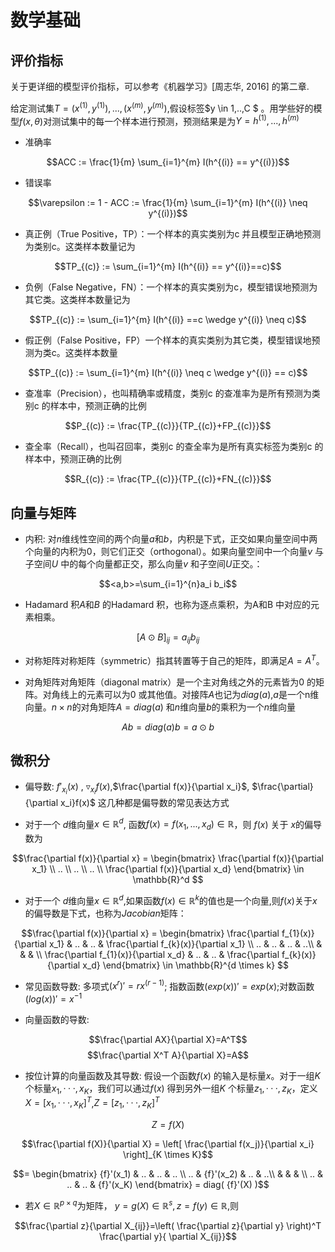 # 数学基础

## 评价指标

关于更详细的模型评价指标，可以参考《机器学习》[周志华, 2016] 的第二章.

给定测试集$T=(x^{(1)},y^{(1)}),...,(x^{(m)},y^{(m)})$,假设标签$y \in 1,..,C $ 。用学些好的模型$f(x,\theta)$对测试集中的每一个样本进行预测，预测结果是为$Y=h^{(1)},...,h^{(m)}$

- 准确率  

$$ACC := \frac{1}{m} \sum_{i=1}^{m} I(h^{(i)} == y^{(i)})$$

- 错误率

$$\varepsilon := 1 - ACC :=  \frac{1}{m} \sum_{i=1}^{m} I(h^{(i)} \neq y^{(i)})$$

- 真正例（True Positive，TP）：一个样本的真实类别为c 并且模型正确地预测为类别c。这类样本数量记为

$$TP_{(c)} :=  \sum_{i=1}^{m} I(h^{(i)} == y^{(i)}==c)$$

- 负例（False Negative，FN）：一个样本的真实类别为c，模型错误地预测为其它类。这类样本数量记为

$$TP_{(c)} :=  \sum_{i=1}^{m} I(h^{(i)} ==c \wedge  y^{(i)} \neq c)$$

- 假正例（False Positive，FP）一个样本的真实类别为其它类，模型错误地预测为类c。这类样本数量

$$TP_{(c)} :=  \sum_{i=1}^{m} I(h^{(i)} \neq c \wedge  y^{(i)} == c)$$

- 查准率（Precision），也叫精确率或精度，类别c 的查准率为是所有预测为类别c 的样本中，预测正确的比例

$$P_{(c)} := \frac{TP_{(c)}}{TP_{(c)}+FP_{(c)}}$$

- 查全率（Recall），也叫召回率，类别c 的查全率为是所有真实标签为类别c 的样本中，预测正确的比例

$$R_{(c)} := \frac{TP_{(c)}}{TP_{(c)}+FN_{(c)}}$$

## 向量与矩阵

- 内积: 对$n$维线性空间的两个向量$a$和$b$，内积是下式，正交如果向量空间中两个向量的内积为0，则它们正交（orthogonal）。如果向量空间中一个向量$v$ 与子空间$U$ 中的每个向量都正交，那么向量$v$ 和子空间$U$正交。：

$$<a,b>=\sum_{i=1}^{n}a_i b_i$$

- Hadamard 积$A$和$B$ 的Hadamard 积，也称为逐点乘积，为A和B 中对应的元素相乘。  

$$[A \odot B]_{ij}=a_{ij} b_{ij}$$

- 对称矩阵对称矩阵（symmetric）指其转置等于自己的矩阵，即满足$A = A^T$。

- 对角矩阵对角矩阵（diagonal matrix）是一个主对角线之外的元素皆为0 的矩阵。对角线上的元素可以为0 或其他值。对接阵$A$也记为$diag(a)$,$a$是一个n维向量。$n × n$的对角矩阵$A = diag(a)$ 和$n$维向量$b$的乘积为一个$n$维向量

$$Ab=diag(a)b = a \odot  b$$

## 微积分

- 偏导数: ${f}'_{x_i}(x)$ , $\triangledown_{x_i}f(x)$,$\frac{\partial f(x)}{\partial x_i}$, $\frac{\partial}{\partial x_i}f(x)$ 这几种都是偏导数的常见表达方式

- 对于一个 $d$维向量$x \in \mathbb{R}^d$, 函数$f(x)=f(x_1,...,x_d) \in \mathbb{R}$，则  $f(x)$ 关于 $x$的偏导数为
  
$$\frac{\partial f(x)}{\partial x} = \begin{bmatrix} \frac{\partial f(x)}{\partial x_1} \\ .. \\ .. \\ .. \\ \frac{\partial f(x)}{\partial x_d} \end{bmatrix} \in \mathbb{R}^d $$

- 对于一个 $d$维向量$x \in \mathbb{R}^d$,如果函数$f(x) \in \mathbb{R}^k$的值也是一个向量,则$f(x)$关于$x$的偏导数是下式，也称为$Jacobian$矩阵：

$$\frac{\partial f(x)}{\partial x} = \begin{bmatrix}
\frac{\partial f_{1}(x)}{\partial x_1} & .. & .. & \frac{\partial f_{k}(x)}{\partial x_1} \\
.. & .. & .. & ..\\
 &  &  & \\
 \frac{\partial f_{1}(x)}{\partial x_d} & .. & .. & \frac{\partial f_{k}(x)}{\partial x_d}
\end{bmatrix}  \in \mathbb{R}^{d \times k} $$

- 常见函数导数: 多项式${(x^r)}' = r x^{(r-1)}$; 指数函数${(exp(x))}' = exp(x)$;对数函数${(log(x))}' = x^{-1}$

- 向量函数的导数:  

$$\frac{\partial AX}{\partial X}=A^T$$
$$\frac{\partial X^T A}{\partial X}=A$$

- 按位计算的向量函数及其导数: 假设一个函数$f(x)$ 的输入是标量$x$。对于一组$K$个标量$x_1, · · · , x_K$，我们可以通过$f(x)$ 得到另外一组$K$ 个标量$z_1, · · · , z_K$，定义$X=[x_1, · · · , x_K]^T$,$Z=[z_1, · · · , z_K]^T$

$$Z=f(X)$$

$$\frac{\partial f(X)}{\partial X} = \left[ \frac{\partial f(x_j)}{\partial x_i} \right]_{K \times K}$$

$$= \begin{bmatrix}
{f}'(x_1) & .. & .. & .. \\
.. & {f}'(x_2) & .. & ..\\
 &  &  & \\
 .. & .. & .. & {f}'(x_K)
\end{bmatrix} = diag( {f}'(X) )$$

- 若$X \in \mathbb{R}^{p \times q}$为矩阵， $y=g(X) \in \mathbb{R}^s, z=f(y) \in \mathbb{R}$,则

$$\frac{\partial z}{\partial X_{ij}}=\left( \frac{\partial z}{\partial y} \right)^T \frac{\partial y}{ \partial X_{ij}}$$